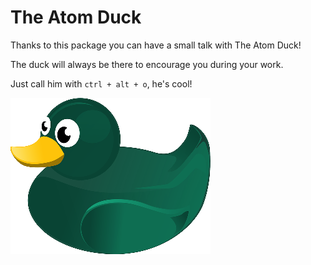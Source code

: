 # The Atom Duck

Thanks to this package you can have a small talk with The Atom Duck!

The duck will always be there to encourage you during your work.

Just call him with `ctrl + alt + o`, he's cool!

![Duck](https://raw.githubusercontent.com/supercoincoin42/the-atom-duck/master/duck.png)
